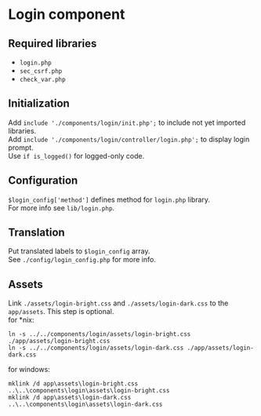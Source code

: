 # Login component

## Required libraries
* `login.php`
* `sec_csrf.php`
* `check_var.php`

## Initialization
Add `include './components/login/init.php';` to include not yet imported libraries.  
Add `include './components/login/controller/login.php';` to display login prompt.  
Use `if is_logged()` for logged-only code.

## Configuration
`$login_config['method']` defines method for `login.php` library.  
For more info see `lib/login.php`.

## Translation
Put translated labels to `$login_config` array.  
See `./config/login_config.php` for more info.

## Assets
Link `./assets/login-bright.css` and `./assets/login-dark.css` to the `app/assets`. This step is optional.  
for *nix:
```
ln -s ../../components/login/assets/login-bright.css ./app/assets/login-bright.css
ln -s ../../components/login/assets/login-dark.css ./app/assets/login-dark.css
```
for windows:
```
mklink /d app\assets\login-bright.css ..\..\components\login\assets\login-bright.css
mklink /d app\assets\login-dark.css ..\..\components\login\assets\login-dark.css
```
